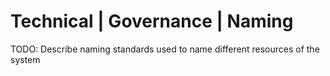 # Technical | Governance | Naming

TODO: Describe naming standards used to name different resources of the system